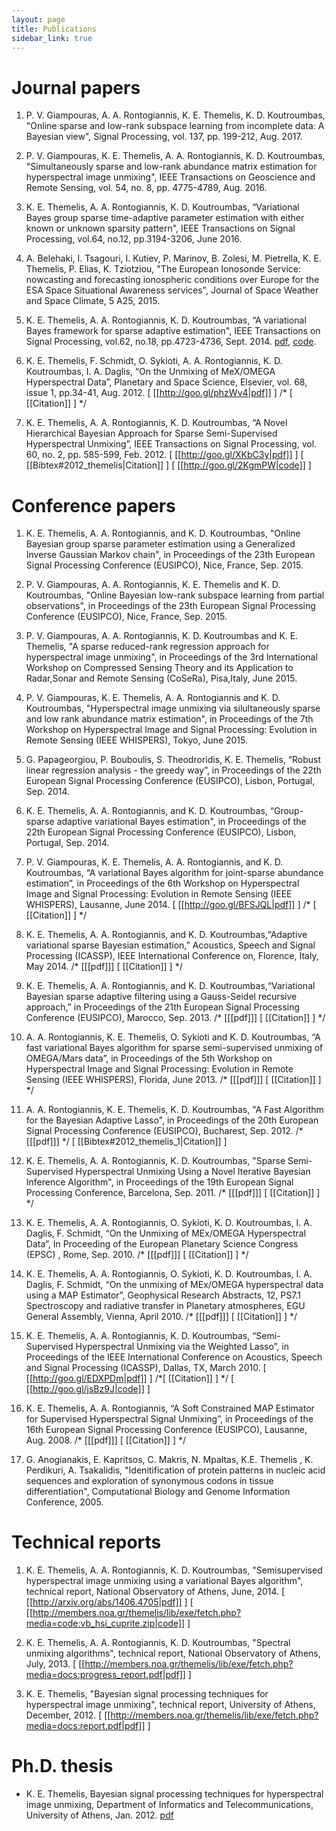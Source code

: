 ```yaml
---
layout: page
title: Publications
sidebar_link: true
---
```



# Journal papers 

1. P. V. Giampouras, A. A. Rontogiannis, K. E. Themelis, K. D. Koutroumbas, "Online sparse and low-rank subspace learning from incomplete data: A Bayesian view", Signal Processing, vol. 137, pp. 199-212, Aug. 2017.

2. P. V. Giampouras, K. E. Themelis, A. A. Rontogiannis, K. D. Koutroumbas, "Simultaneously sparse and low-rank abundance matrix estimation for hyperspectral image unmixing", IEEE Transactions on Geoscience and Remote Sensing, vol. 54, no. 8, pp. 4775-4789, Aug. 2016.

3. K. E. Themelis, A. A. Rontogiannis, K. D. Koutroumbas, “Variational Bayes group sparse time-adaptive parameter estimation with either known or unknown sparsity pattern", IEEE Transactions on Signal Processing, vol.64, no.12, pp.3194-3206, June 2016.
    
4. A. Belehaki, I. Tsagouri, I. Kutiev, P. Marinov, B. Zolesi, M. Pietrella, K. E. Themelis, P. Elias, K. Tziotziou, "The European Ionosonde Service: nowcasting and forecasting ionospheric conditions over Europe for the ESA Space Situational Awareness services", Journal of Space Weather and Space Climate, 5 A25, 2015.
    
5. K. E. Themelis, A. A. Rontogiannis, K. D. Koutroumbas, “A variational Bayes framework for sparse adaptive estimation", IEEE Transactions on Signal Processing, vol.62, no.18, pp.4723-4736, Sept. 2014. [pdf](http://arxiv.org/abs/1401.2771 "pdf"), [code](http://members.noa.gr/themelis/lib/e$ "code"). 

<!-- [ [[http://arxiv.org/abs/1401.2771|pdf]] ] [ [[http://members.noa.gr/themelis/lib/exe/fetch.php?media=code:asvb_demo_code.zip|code]] ] -->

6. K. E. Themelis, F. Schmidt, O. Sykioti, A. A. Rontogiannis, K. D. Koutroumbas, I. A. Daglis, “On the Unmixing of MeX/OMEGA Hyperspectral Data”, Planetary and Space Science, Elsevier, vol. 68, issue 1, pp.34-41,  Aug. 2012. [ [[http://goo.gl/phzWv4|pdf]] ] /* [ [[Citation]] ] */

7. K. E. Themelis, A. A. Rontogiannis, K. D. Koutroumbas, “A Novel Hierarchical Bayesian Approach for Sparse Semi-Supervised Hyperspectral Unmixing”, IEEE Transactions on Signal Processing, vol. 60, no. 2, pp. 585-599, Feb. 2012. [ [[http://goo.gl/XKbC3y|pdf]] ] [ [[Bibtex#2012_themelis|Citation]] ] [ [[http://goo.gl/2KgmPW|code]] ]

# Conference papers 

1. K. E. Themelis, A. A. Rontogiannis, and K. D. Koutroumbas, "Online Bayesian group sparse parameter estimation using a Generalized Inverse Gaussian Markov chain", in Proceedings of the 23th European Signal Processing Conference (EUSIPCO), Nice, France, Sep. 2015.
    
2. P. V. Giampouras,  A. A. Rontogiannis, K. E. Themelis and K. D. Koutroumbas, "Online Bayesian low-rank subspace learning from partial observations", in Proceedings of the 23th European Signal Processing Conference (EUSIPCO), Nice, France, Sep. 2015.
    
3. P. V. Giampouras,  A. A. Rontogiannis, K. D. Koutroumbas and K. E. Themelis, "A sparse reduced-rank regression approach for hyperspectral image unmixing", in Proceedings of the 3rd International Workshop on Compressed Sensing Theory and its Application to Radar,Sonar and Remote Sensing (CoSeRa), Pisa,Italy, June 2015.
    
4. P. V. Giampouras,  K. E. Themelis, A. A. Rontogiannis and K. D. Koutroumbas, "Hyperspectral image unmixing via silultaneously sparse and low rank abundance matrix estimation", in Proceedings of the 7th Workshop on Hyperspectral Image and Signal Processing: Evolution in Remote Sensing (IEEE WHISPERS), Tokyo, June 2015.
    
5. G. Papageorgiou, P. Bouboulis, S. Theodroridis, K. E. Themelis, “Robust linear regression analysis - the greedy way”, in Proceedings of the 22th European Signal Processing Conference (EUSIPCO), Lisbon, Portugal, Sep. 2014.
    
6. K. E. Themelis, A. A. Rontogiannis, and K. D. Koutroumbas, “Group-sparse adaptive variational Bayes estimation", in Proceedings of the 22th European Signal Processing Conference (EUSIPCO), Lisbon, Portugal, Sep. 2014.
    
7. P. V. Giampouras, K. E. Themelis, A. A. Rontogiannis, and K. D. Koutroumbas, “A variational Bayes algorithm for joint-sparse abundance estimation”, in Proceedings of the 6th Workshop on Hyperspectral Image and Signal Processing: Evolution in Remote Sensing (IEEE WHISPERS), Lausanne, June 2014. [ [[http://goo.gl/BFSJQL|pdf]] ] /* [ [[Citation]] ] */
    
8. K. E. Themelis, A. A. Rontogiannis, and K. D. Koutroumbas,“Adaptive variational sparse Bayesian estimation,” Acoustics, Speech and Signal Processing (ICASSP), IEEE International Conference on, Florence, Italy, May 2014. /* [[[pdf]]]  [ [[Citation]] ] */
    
9. K. E. Themelis, A. A. Rontogiannis, and K. D. Koutroumbas,“Variational Bayesian sparse adaptive filtering using a Gauss-Seidel recursive approach,” in Proceedings of the 21th European Signal Processing Conference (EUSIPCO), Marocco, Sep. 2013. /* [[[pdf]]]  [ [[Citation]] ] */
    
10. A. A. Rontogiannis, K. E. Themelis, O. Sykioti and K. D. Koutroumbas, “A fast variational Bayes algorithm for sparse semi-supervised unmixing of OMEGA/Mars data”, in Proceedings of the 5th Workshop on Hyperspectral Image and Signal Processing: Evolution in Remote Sensing (IEEE WHISPERS), Florida, June 2013. /* [[[pdf]]]  [ [[Citation]] ] */
    
11. A. A. Rontogiannis, K. E. Themelis, K. D. Koutroumbas, "A Fast Algorithm for the Bayesian Adaptive Lasso", in Proceedings of the 20th European Signal Processing Conference (EUSIPCO), Bucharest, Sep. 2012. /* [[[pdf]]] */ [ [[Bibtex#2012_themelis_1|Citation]] ]
    
12. K. E. Themelis, A. A. Rontogiannis, K. D. Koutroumbas, "Sparse Semi-Supervised Hyperspectral Unmixing Using a Novel Iterative Bayesian Inference Algorithm", in Proceedings of the 19th European Signal Processing Conference, Barcelona, Sep. 2011. /* [[[pdf]]]  [ [[Citation]] ] */
    
13. K. E. Themelis, A. A. Rontogiannis, O. Sykioti, K. D. Koutroumbas, I. A. Daglis, F. Schmidt, “On the Unmixing of MEx/OMEGA Hyperspectral Data”, In Proceeding of the European Planetary Science Congress (EPSC) , Rome, Sep. 2010. /* [[[pdf]]]  [ [[Citation]] ] */
    
14. K. E. Themelis, A. A. Rontogiannis, O. Sykioti, K. D. Koutroumbas, I. A. Daglis, F. Schmidt, “On the unmixing of MEx/OMEGA hyperspectral data using a MAP Estimator”, Geophysical Research Abstracts, 12, PS7.1 Spectroscopy and radiative transfer in  Planetary atmospheres,  EGU General Assembly, Vienna, April 2010. /* [[[pdf]]]  [ [[Citation]] ] */
    
15. K. E. Themelis, A. A. Rontogiannis, K. D. Koutroumbas, “Semi-Supervised Hyperspectral Unmixing via the Weighted Lasso”,  in Proceedings of the IEEE International Conference on Acoustics, Speech and Signal Processing (ICASSP), Dallas, TX, March 2010. [ [[http://goo.gl/EDXPDm|pdf]] ] /*[ [[Citation]] ] */ [ [[http://goo.gl/jsBz9J|code]] ]
    
16. K. E. Themelis, A. A. Rontogiannis, “A Soft Constrained MAP Estimator for Supervised Hyperspectral Signal Unmixing”, in Proceedings of the 16th European Signal Processing Conference (EUSIPCO), Lausanne, Aug. 2008. /* [[[pdf]]]  [ [[Citation]] ] */
    
17. G. Anogianakis, E. Kapritsos, C. Makris, N. Mpaltas, K.E. Themelis , K. Perdikuri, A. Tsakalidis, "Idenitification of protein patterns in nucleic acid sequences and exploration of synonymous codons in tissue differentiation",  Computational Biology and Genome Information Conference, 2005.

# Technical reports

1. K. E. Themelis, A. A. Rontogiannis, K. D. Koutroumbas, "Semisupervised hyperspectral image unmixing using a variational Bayes algorithm", technical report, National Observatory of Athens, June, 2014. [ [[http://arxiv.org/abs/1406.4705|pdf]] ] [ [[http://members.noa.gr/themelis/lib/exe/fetch.php?media=code:vb_hsi_cuprite.zip|code]] ]

2. K. E. Themelis, A. A. Rontogiannis, K. D. Koutroumbas, "Spectral unmixing algorithms", technical report, National Observatory of Athens, July, 2013. [ [[http://members.noa.gr/themelis/lib/exe/fetch.php?media=docs:progress_report.pdf|pdf]] ]
     
3. K. E. Themelis, "Bayesian signal processing techniques for hyperspectral image unmixing", technical report, University of Athens, December, 2012. [ [[http://members.noa.gr/themelis/lib/exe/fetch.php?media=docs:report.pdf|pdf]] ]

# Ph.D. thesis 

  * K. E. Themelis, Bayesian signal processing techniques for hyperspectral image unmixing, 
	Department of Informatics and Telecommunications, University of Athens, Jan. 2012. [pdf](http://goo.gl/mkbsw "phd thesis")
